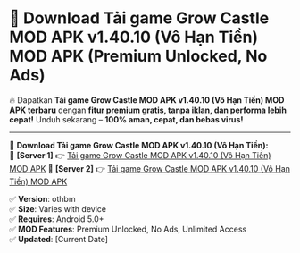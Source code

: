 # 🚀 Download Tải game Grow Castle MOD APK v1.40.10 (Vô Hạn Tiền) MOD APK (Premium Unlocked, No Ads)  

🔥 Dapatkan **Tải game Grow Castle MOD APK v1.40.10 (Vô Hạn Tiền) MOD APK terbaru** dengan **fitur premium gratis, tanpa iklan, dan performa lebih cepat!** Unduh sekarang – **100% aman, cepat, dan bebas virus!**  

---


🔽 **Download Tải game Grow Castle MOD APK v1.40.10 (Vô Hạn Tiền):**  
🔹 **[Server 1]** 👉 [Tải game Grow Castle MOD APK v1.40.10 (Vô Hạn Tiền) MOD APK](https://apkcomod.com?title=Tải_game_Grow_Castle_MOD_APK_v1.40.10_(Vô_Hạn_Tiền))  
🔹 **[Server 2]** 👉 [Tải game Grow Castle MOD APK v1.40.10 (Vô Hạn Tiền) MOD APK](https://apkcomod.com?title=Tải_game_Grow_Castle_MOD_APK_v1.40.10_(Vô_Hạn_Tiền))  


✅ **Version**: othbm  
✅ **Size**: Varies with device  
✅ **Requires**: Android 5.0+  
✅ **MOD Features**: Premium Unlocked, No Ads, Unlimited Access  
✅ **Updated**: [Current Date]  